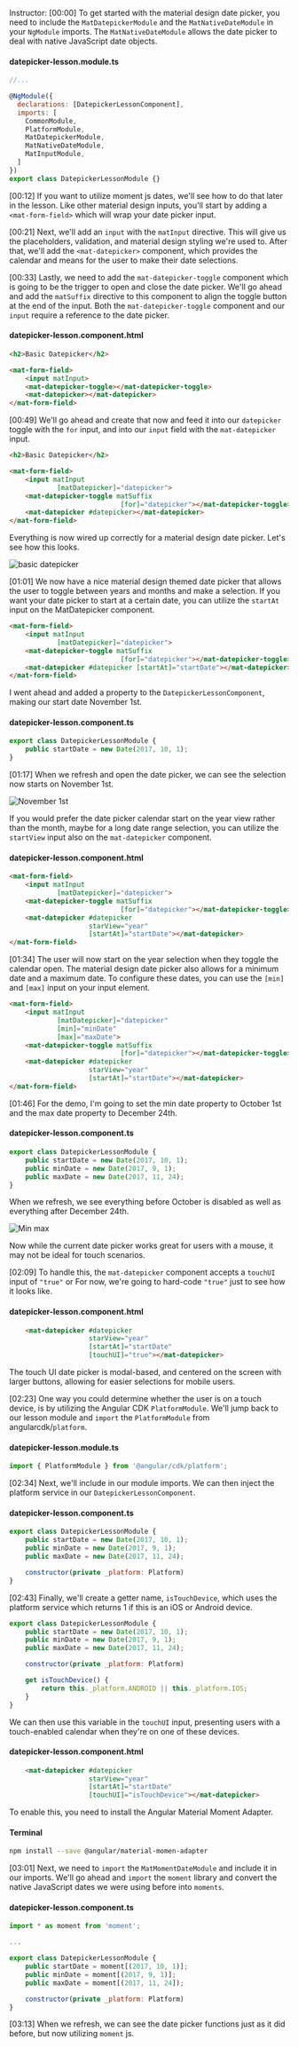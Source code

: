 Instructor: [00:00] To get started with the material design date picker, you need to include the `MatDatepickerModule` and the `MatNativeDateModule` in your `NgModule` imports. The `MatNativeDateModule` allows the date picker to deal with native JavaScript date objects.

#### datepicker-lesson.module.ts
```javascript
//...

@NgModule({
  declarations: [DatepickerLessonComponent],
  imports: [
    CommonModule,
    PlatformModule,
    MatDatepickerModule,
    MatNativeDateModule,
    MatInputModule,
  ]
})
export class DatepickerLessonModule {}
```

[00:12] If you want to utilize moment js dates, we'll see how to do that later in the lesson. Like other material design inputs, you'll start by adding a `<mat-form-field>` which will wrap your date picker input.

[00:21] Next, we'll add an `input` with the `matInput` directive. This will give us the placeholders, validation, and material design styling we're used to. After that, we'll add the `<mat-datepicker>` component, which provides the calendar and means for the user to make their date selections.

[00:33] Lastly, we need to add the `mat-datepicker-toggle` component which is going to be the trigger to open and close the date picker. We'll go ahead and add the `matSuffix` directive to this component to align the toggle button at the end of the input. Both the `mat-datepicker-toggle` component and our `input` require a reference to the date picker.

#### datepicker-lesson.component.html
```html
<h2>Basic Datepicker</h2>

<mat-form-field> 
    <input matInput>
    <mat-datepicker-toggle></mat-datepicker-toggle>
    <mat-datepicker></mat-datepicker>
</mat-form-field>
```

[00:49] We'll go ahead and create that now and feed it into our `datepicker` toggle with the `for` input, and into our `input` field with the `mat-datepicker` input. 

```html
<h2>Basic Datepicker</h2>

<mat-form-field> 
    <input matInput
            [matDatepicker]="datepicker">
    <mat-datepicker-toggle matSuffix
                            [for]="datepicker"></mat-datepicker-toggle>
    <mat-datepicker #datepicker></mat-datepicker>
</mat-form-field>
```

Everything is now wired up correctly for a material design date picker. Let's see how this looks.

![basic datepicker](../images/angular-manage-date-selection-with-the-angular-material-datepicker-basic-datepicker.png)

[01:01] We now have a nice material design themed date picker that allows the user to toggle between years and months and make a selection. If you want your date picker to start at a certain date, you can utilize the `startAt` input on the MatDatepicker component. 

```html
<mat-form-field> 
    <input matInput
            [matDatepicker]="datepicker">
    <mat-datepicker-toggle matSuffix
                            [for]="datepicker"></mat-datepicker-toggle>
    <mat-datepicker #datepicker [startAt]="startDate"></mat-datepicker>
</mat-form-field>
```

I went ahead and added a property to the `DatepickerLessonComponent`, making our start date November 1st.

#### datepicker-lesson.component.ts
```javascript
export class DatepickerLessonModule {
    public startDate = new Date(2017, 10, 1);
}
```
 
[01:17] When we refresh and open the date picker, we can see the selection now starts on November 1st. 

![November 1st](../images/angular-manage-date-selection-with-the-angular-material-datepicker-november-1st.png)

If you would prefer the date picker calendar start on the year view rather than the month, maybe for a long date range selection, you can utilize the `startView` input also on the `mat-datepicker` component.

#### datepicker-lesson.component.html
```html
<mat-form-field> 
    <input matInput
            [matDatepicker]="datepicker">
    <mat-datepicker-toggle matSuffix
                            [for]="datepicker"></mat-datepicker-toggle>
    <mat-datepicker #datepicker 
                    starView="year"
                    [startAt]="startDate"></mat-datepicker>
</mat-form-field>
```

[01:34] The user will now start on the year selection when they toggle the calendar open. The material design date picker also allows for a minimum date and a maximum date. To configure these dates, you can use the `[min]` and `[max]` input on your input element.

```html
<mat-form-field> 
    <input matInput
            [matDatepicker]="datepicker"
            [min]="minDate"
            [max]="maxDate">
    <mat-datepicker-toggle matSuffix
                            [for]="datepicker"></mat-datepicker-toggle>
    <mat-datepicker #datepicker 
                    starView="year"
                    [startAt]="startDate"></mat-datepicker>
</mat-form-field>
```

[01:46] For the demo, I'm going to set the min date property to October 1st and the max date property to December 24th. 

#### datepicker-lesson.component.ts
```javascript
export class DatepickerLessonModule {
    public startDate = new Date(2017, 10, 1);
    public minDate = new Date(2017, 9, 1);
    public maxDate = new Date(2017, 11, 24);
}
```

When we refresh, we see everything before October is disabled as well as everything after December 24th. 

![Min max](../images/angular-manage-date-selection-with-the-angular-material-datepicker-min-max.png)

Now while the current date picker works great for users with a mouse, it may not be ideal for touch scenarios.

[02:09] To handle this, the `mat-datepicker` component accepts a `touchUI` input of `"true"` or For now, we're going to hard-code `"true"` just to see how it looks like. 

#### datepicker-lesson.component.html
```html
    <mat-datepicker #datepicker 
                    starView="year"
                    [startAt]="startDate"
                    [touchUI]="true"></mat-datepicker>
```

The touch UI date picker is modal-based, and centered on the screen with larger buttons, allowing for easier selections for mobile users.

[02:23] One way you could determine whether the user is on a touch device, is by utilizing the Angular CDK `PlatformModule`. We'll jump back to our lesson module and `import` the `PlatformModule` from angularcdk/`platform`.

#### datepicker-lesson.module.ts
```javascript
import { PlatformModule } from '@angular/cdk/platform';
```

[02:34] Next, we'll include in our module imports. We can then inject the platform service in our `DatepickerLessonComponent`.

#### datepicker-lesson.component.ts
```javascript
export class DatepickerLessonModule {
    public startDate = new Date(2017, 10, 1);
    public minDate = new Date(2017, 9, 1);
    public maxDate = new Date(2017, 11, 24);

    constructor(private _platform: Platform)
}
```

[02:43] Finally, we'll create a getter name, `isTouchDevice`, which uses the platform service which returns 1 if this is an iOS or Android device. 

```javascript
export class DatepickerLessonModule {
    public startDate = new Date(2017, 10, 1);
    public minDate = new Date(2017, 9, 1);
    public maxDate = new Date(2017, 11, 24);

    constructor(private _platform: Platform)

    get isTouchDevice() {
        return this._platform.ANDROID || this._platform.IOS;
    }
}
```

We can then use this variable in the `touchUI` input, presenting users with a touch-enabled calendar when they're on one of these devices. 

#### datepicker-lesson.component.html
```html
    <mat-datepicker #datepicker 
                    starView="year"
                    [startAt]="startDate"
                    [touchUI]="isTouchDevice"></mat-datepicker>
```


To enable this, you need to install the Angular Material Moment Adapter.

#### Terminal
```bash
npm install --save @angular/material-momen-adapter
```

[03:01] Next, we need to `import` the `MatMomentDateModule` and include it in our imports. We'll go ahead and `import` the `moment` library and convert the native JavaScript dates we were using before into `moments`.

#### datepicker-lesson.component.ts
```javascript
import * as moment from 'moment';

...

export class DatepickerLessonModule {
    public startDate = moment[(2017, 10, 1)];
    public minDate = moment[(2017, 9, 1)];
    public maxDate = moment[(2017, 11, 24]);

    constructor(private _platform: Platform)
}
```

[03:13] When we refresh, we can see the date picker functions just as it did before, but now utilizing `moment` js.
